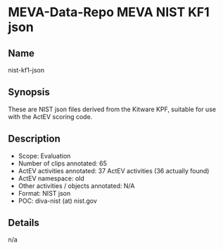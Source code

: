 # MEVA-Data-Repo MEVA NIST KF1 json

## Name

nist-kf1-json

## Synopsis

These are NIST json files derived from the Kitware KPF, suitable for use with the ActEV scoring code.

## Description

* Scope: Evaluation
* Number of clips annotated: 65
* ActEV activities annotated: 37 ActEV activities (36 actually found)
* ActEV namespace: old
* Other activities / objects annotated: N/A
* Format: NIST json
* POC: diva-nist (at) nist.gov

## Details

n/a

